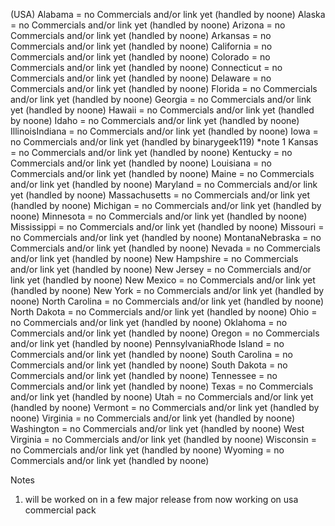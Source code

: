 (USA)
Alabama = no Commercials and/or link yet (handled by noone)
Alaska = no Commercials and/or link yet (handled by noone)
Arizona = no Commercials and/or link yet (handled by noone)
Arkansas = no Commercials and/or link yet (handled by noone)
California = no Commercials and/or link yet (handled by noone)
Colorado = no Commercials and/or link yet (handled by noone)
Connecticut = no Commercials and/or link yet (handled by noone)
Delaware = no Commercials and/or link yet (handled by noone)
Florida = no Commercials and/or link yet (handled by noone)
Georgia = no Commercials and/or link yet (handled by noone)
Hawaii = no Commercials and/or link yet (handled by noone)
Idaho = no Commercials and/or link yet (handled by noone)
IllinoisIndiana = no Commercials and/or link yet (handled by noone)
Iowa = no Commercials and/or link yet (handled by binarygeek119) *note 1
Kansas = no Commercials and/or link yet (handled by noone)
Kentucky = no Commercials and/or link yet (handled by noone)
Louisiana = no Commercials and/or link yet (handled by noone)
Maine = no Commercials and/or link yet (handled by noone)
Maryland = no Commercials and/or link yet (handled by noone)
Massachusetts = no Commercials and/or link yet (handled by noone)
Michigan = no Commercials and/or link yet (handled by noone)
Minnesota = no Commercials and/or link yet (handled by noone)
Mississippi = no Commercials and/or link yet (handled by noone)
Missouri = no Commercials and/or link yet (handled by noone)
MontanaNebraska = no Commercials and/or link yet (handled by noone)
Nevada = no Commercials and/or link yet (handled by noone)
New Hampshire = no Commercials and/or link yet (handled by noone)
New Jersey = no Commercials and/or link yet (handled by noone)
New Mexico = no Commercials and/or link yet (handled by noone)
New York = no Commercials and/or link yet (handled by noone)
North Carolina = no Commercials and/or link yet (handled by noone)
North Dakota = no Commercials and/or link yet (handled by noone)
Ohio = no Commercials and/or link yet (handled by noone)
Oklahoma = no Commercials and/or link yet (handled by noone)
Oregon = no Commercials and/or link yet (handled by noone)
PennsylvaniaRhode Island = no Commercials and/or link yet (handled by noone)
South Carolina = no Commercials and/or link yet (handled by noone)
South Dakota = no Commercials and/or link yet (handled by noone)
Tennessee = no Commercials and/or link yet (handled by noone)
Texas = no Commercials and/or link yet (handled by noone)
Utah = no Commercials and/or link yet (handled by noone)
Vermont = no Commercials and/or link yet (handled by noone)
Virginia = no Commercials and/or link yet (handled by noone)
Washington = no Commercials and/or link yet (handled by noone)
West Virginia = no Commercials and/or link yet (handled by noone)
Wisconsin = no Commercials and/or link yet (handled by noone)
Wyoming = no Commercials and/or link yet (handled by noone)

Notes
1. will be worked on in a few major release from now working on usa commercial pack
